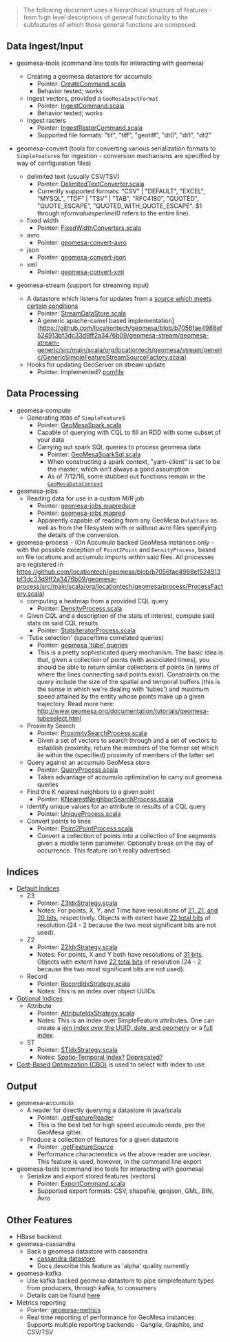 > The following document uses a hierarchical structure of features - from high level descriptions of general functionality to the subfeatures of which those general functions are composed.


## Data Ingest/Input

- geomesa-tools (command line tools for interacting with geomesa)
  - Creating a geomesa datastore for accumulo
    - Pointer: [CreateCommand.scala](https://github.com/locationtech/geomesa/blob/b7056fae4988ef524913bf3dc33d9ff2a3476b09/geomesa-tools/src/main/scala/org/locationtech/geomesa/tools/accumulo/commands/CreateCommand.scala)
    - Behavior tested; works
  - Ingest vectors, provided a `GeoMesaInputFormat`
    - Pointer: [IngestCommand.scala](https://github.com/locationtech/geomesa/blob/b7056fae4988ef524913bf3dc33d9ff2a3476b09/geomesa-tools/src/main/scala/org/locationtech/geomesa/tools/accumulo/commands/IngestCommand.scala)
    - Behavior tested; works
  - Ingest rasters
    - Pointer: [IngestRasterCommand.scala](https://github.com/locationtech/geomesa/blob/b7056fae4988ef524913bf3dc33d9ff2a3476b09/geomesa-tools/src/main/scala/org/locationtech/geomesa/tools/accumulo/commands/IngestRasterCommand.scala)
    - Supported file formats: "tif", "tiff", "geotiff", "dt0", "dt1", "dt2"


- geomesa-convert (tools for converting various serialization formats to `SimpleFeature`s for ingestion - conversion mechanisms are specified by way of configuration files)
  - delimited text (usually CSV/TSV)
    - Pointer: [DelimitedTextConverter.scala](https://github.com/locationtech/geomesa/blob/b7056fae4988ef524913bf3dc33d9ff2a3476b09/geomesa-convert/geomesa-convert-text/src/main/scala/org/locationtech/geomesa/convert/text/DelimitedTextConverter.scala)
    - Currently supported formats: "CSV" | "DEFAULT", "EXCEL", "MYSQL", "TDF" | "TSV" | "TAB", "RFC4180", "QUOTED", "QUOTE_ESCAPE", "QUOTED_WITH_QUOTE_ESCAPE". $1 through $n for n values per line ($0 refers to the entire line).
  - fixed width
    - Pointer: [FixedWidthConverters.scala](https://github.com/locationtech/geomesa/blob/b7056fae4988ef524913bf3dc33d9ff2a3476b09/geomesa-convert/geomesa-convert-fixedwidth/src/main/scala/org/locationtech/geomesa/convert/fixedwidth/FixedWidthConverters.scala)
  - avro
    - Pointer: [geomesa-convert-avro](https://github.com/locationtech/geomesa/tree/b7056fae4988ef524913bf3dc33d9ff2a3476b09/geomesa-convert/geomesa-convert-avro/src/main/scala/org/locationtech/geomesa/convert/avro)
  - json
    - Pointer: [geomesa-convert-json](https://github.com/locationtech/geomesa/tree/b7056fae4988ef524913bf3dc33d9ff2a3476b09/geomesa-convert/geomesa-convert-json/src/main/scala/org/locationtech/geomesa/convert/json)
  - xml
    - Pointer: [geomesa-convert-xml](https://github.com/locationtech/geomesa/tree/b7056fae4988ef524913bf3dc33d9ff2a3476b09/geomesa-convert/geomesa-convert-xml/src/main/scala/org/locationtech/geomesa/convert/xml)
- geomesa-stream (support for streaming input)
  - A datastore which listens for updates from a [source which meets certain conditions](https://github.com/locationtech/geomesa/blob/7c295d68bad92291e4260273134219dd0f938faf/geomesa-stream/geomesa-stream-api/src/main/scala/org/locationtech/geomesa/stream/SimpleFeatureStreamSource.scala)
    - Pointer: [StreamDataStore.scala](https://github.com/locationtech/geomesa/blob/master/geomesa-stream/geomesa-stream-datastore/src/main/scala/org/locationtech/geomesa/stream/datastore/StreamDataStore.scala)
    - A generic apache-camel based implementation](https://github.com/locationtech/geomesa/blob/b7056fae4988ef524913bf3dc33d9ff2a3476b09/geomesa-stream/geomesa-stream-generic/src/main/scala/org/locationtech/geomesa/stream/generic/GenericSimpleFeatureStreamSourceFactory.scala)
  - Hooks for updating GeoServer on stream update
    - Pointer: Implemented? [pomfile](https://github.com/locationtech/geomesa/tree/b7056fae4988ef524913bf3dc33d9ff2a3476b09/geomesa-gs-plugin/geomesa-stream-gs-plugin)

## Data Processing

- geomesa-compute
  - Generating `RDD`s of `SimpleFeature`s
      - Pointer: [GeoMesaSpark.scala](https://github.com/locationtech/geomesa/blob/b7056fae4988ef524913bf3dc33d9ff2a3476b09/geomesa-compute/src/main/scala/org/locationtech/geomesa/compute/spark/GeoMesaSpark.scala)
      - Capable of querying with CQL to fill an RDD with some subset of your data
    - Carrying out spark SQL queries to process geomesa data
      - Pointer: [GeoMesaSparkSql.scala](https://github.com/locationtech/geomesa/blob/b7056fae4988ef524913bf3dc33d9ff2a3476b09/geomesa-compute/src/main/scala/org/locationtech/geomesa/compute/spark/sql/GeoMesaSparkSql.scala)
      - When constructing a spark context, "yarn-client" is set to be the master, which isn't always a good assumption
      - As of 7/12/16, some stubbed out functions remain in the [`GeoMesaDataContext`](https://github.com/locationtech/geomesa/blob/b7056fae4988ef524913bf3dc33d9ff2a3476b09/geomesa-compute/src/main/scala/org/locationtech/geomesa/compute/spark/sql/GeoMesaDataContext.scala)
- geomesa-jobs
  - Reading data for use in a custom M/R job
      - Pointer: [geomesa-jobs mapreduce](https://github.com/locationtech/geomesa/blob/master/geomesa-jobs/src/main/scala/org/locationtech/geomesa/jobs/mapreduce/)
      - Pointer: [geomesa-jobs mapred](https://github.com/locationtech/geomesa/blob/master/geomesa-jobs/src/main/scala/org/locationtech/geomesa/jobs/mapred/)
      - Apparently capable of reading from any GeoMesa `DataStore` as well as from the filesystem with or without avro files specifying the details of the conversion.
- geomesa-process - (On Accumulo backed GeoMesa instances only - with the possible exception of `Point2Point` and `DensityProcess`, based on file locations and accumulo imports within said files. All processes are registered in https://github.com/locationtech/geomesa/blob/b7056fae4988ef524913bf3dc33d9ff2a3476b09/geomesa-process/src/main/scala/org/locationtech/geomesa/process/ProcessFactory.scala)
  - computing a heatmap from a provided CQL query
    - Pointer: [DensityProcess.scala](https://github.com/locationtech/geomesa/blob/b7056fae4988ef524913bf3dc33d9ff2a3476b09/geomesa-process/src/main/scala/org/locationtech/geomesa/process/DensityProcess.scala)
  - Given CQL and a description of the stats of interest, compute said stats on said CQL results
    - Pointer: [StatsIteratorProcess.scala](https://github.com/locationtech/geomesa/blob/b7056fae4988ef524913bf3dc33d9ff2a3476b09/geomesa-accumulo/geomesa-accumulo-datastore/src/main/scala/org/locationtech/geomesa/accumulo/process/stats/StatsIteratorProcess.scala)
  - 'Tube selection' (space/time correlated queries)
    - Pointer: [geomesa 'tube' queries](geomesa/geomesa-accumulo/geomesa-accumulo-datastore/src/main/scala/org/locationtech/geomesa/accumulo/process/tube/)
    - This is a pretty sophisticated query mechanism. The basic idea is that, given a collection of points (with associated times), you should be able to return similar collections of points (in terms of where the lines connecting said points exist). Constraints on the query include the size of the spatial and temporal buffers (this is the sense in which we're dealing with 'tubes') and maximum speed attained by the entity whose points make up a given trajectory. Read more here: http://www.geomesa.org/documentation/tutorials/geomesa-tubeselect.html
  - Proximity Search
    - Pointer: [ProximitySearchProcess.scala](https://github.com/locationtech/geomesa/blob/b7056fae4988ef524913bf3dc33d9ff2a3476b09/geomesa-accumulo/geomesa-accumulo-datastore/src/main/scala/org/locationtech/geomesa/accumulo/process/proximity/ProximitySearchProcess.scala)
    - Given a set of vectors to search through and a set of vectors to establish proximity, return the members of the former set which lie within the (specified) proximity of members of the latter set
  - Query against an accumulo GeoMesa store
    - Pointer: [QueryProcess.scala](https://github.com/locationtech/geomesa/blob/b7056fae4988ef524913bf3dc33d9ff2a3476b09/geomesa-accumulo/geomesa-accumulo-datastore/src/main/scala/org/locationtech/geomesa/accumulo/process/query/QueryProcess.scala)
    - Takes advantage of accumulo optimization to carry out geomesa queries
  - Find the K nearest neighbors to a given point
    - Pointer: [KNearestNeighborSearchProcess.scala](https://github.com/locationtech/geomesa/blob/b7056fae4988ef524913bf3dc33d9ff2a3476b09/geomesa-accumulo/geomesa-accumulo-datastore/src/main/scala/org/locationtech/geomesa/accumulo/process/knn/KNearestNeighborSearchProcess.scala)
  - Identify unique values for an attribute in results of a CQL query
    - Pointer: [UniqueProcess.scala](https://github.com/locationtech/geomesa/blob/b7056fae4988ef524913bf3dc33d9ff2a3476b09/geomesa-accumulo/geomesa-accumulo-datastore/src/main/scala/org/locationtech/geomesa/accumulo/process/unique/UniqueProcess.scala)
  - Convert points to lines
    - Pointer: [Point2PointProcess.scala](https://github.com/locationtech/geomesa/blob/b7056fae4988ef524913bf3dc33d9ff2a3476b09/geomesa-process/src/main/scala/org/locationtech/geomesa/process/Point2PointProcess.scala)
    - Convert a collection of points into a collection of line segments given a middle term parameter. Optionally break on the day of occurrence. This feature isn't really advertised.

## Indices ##

- [Default Indices](http://www.geomesa.org/documentation/1.2.3/user/data_management.html#index-structure)
   - Z3
      - Pointer: [Z3IdxStrategy.scala](https://github.com/locationtech/geomesa/blob/bab330add6e21ed2c528101d38236a1ca4088c49/geomesa-accumulo/geomesa-accumulo-datastore/src/main/scala/org/locationtech/geomesa/accumulo/index/Z3IdxStrategy.scala)
      - Notes: For points, X, Y, and Time have resolutions of [21, 21, and 20 bits](https://github.com/locationtech/geomesa/blob/bab330add6e21ed2c528101d38236a1ca4088c49/geomesa-z3/src/main/scala/org/locationtech/geomesa/curve/Z3SFC.scala#L17-L19), respectively.  Objects with extent have [22 total bits](https://github.com/locationtech/geomesa/blob/bab330add6e21ed2c528101d38236a1ca4088c49/geomesa-accumulo/geomesa-accumulo-datastore/src/main/scala/org/locationtech/geomesa/accumulo/data/tables/Z3Table.scala#L45-L52) of resolution (24 - 2 because the two most significant bits are not used).
   - Z2
      - Pointer: [Z2IdxStrategy.scala](https://github.com/locationtech/geomesa/blob/bab330add6e21ed2c528101d38236a1ca4088c49/geomesa-accumulo/geomesa-accumulo-datastore/src/main/scala/org/locationtech/geomesa/accumulo/index/Z2IdxStrategy.scala)
      - Notes: For points, X and Y both have resolutions of [31 bits](https://github.com/locationtech/geomesa/blob/bab330add6e21ed2c528101d38236a1ca4088c49/geomesa-z3/src/main/scala/org/locationtech/geomesa/curve/Z2SFC.scala#L16-L17).  Objects with extent have [22 total bits](https://github.com/locationtech/geomesa/blob/bab330add6e21ed2c528101d38236a1ca4088c49/geomesa-accumulo/geomesa-accumulo-datastore/src/main/scala/org/locationtech/geomesa/accumulo/data/tables/Z2Table.scala#L38-L43) of resolution (24 - 2 because the two most significant bits are not used).
   - Record
      - Pointer: [RecordIdxStrategy.scala](https://github.com/locationtech/geomesa/blob/bab330add6e21ed2c528101d38236a1ca4088c49/geomesa-accumulo/geomesa-accumulo-datastore/src/main/scala/org/locationtech/geomesa/accumulo/index/RecordIdxStrategy.scala)
      - Notes: This is an index over object UUIDs.
- [Optional Indices](http://www.geomesa.org/documentation/1.2.3/user/data_management.html#index-structure)
   - Attribute
      - Pointer: [AttributeIdxStrategy.scala](https://github.com/locationtech/geomesa/blob/bab330add6e21ed2c528101d38236a1ca4088c49/geomesa-accumulo/geomesa-accumulo-datastore/src/main/scala/org/locationtech/geomesa/accumulo/index/AttributeIdxStrategy.scala)
      - Notes: This is an index over SimpleFeature attributes.  One can create a [join index over the UUID, date, and geometry](http://www.geomesa.org/documentation/1.2.3/user/data_management.html#join-indices) or a [full index](http://www.geomesa.org/documentation/1.2.3/user/data_management.html#full-indices).
   - ST
      - Pointer: [STIdxStrategy.scala](https://github.com/locationtech/geomesa/blob/bab330add6e21ed2c528101d38236a1ca4088c49/geomesa-accumulo/geomesa-accumulo-datastore/src/main/scala/org/locationtech/geomesa/accumulo/index/STIdxStrategy.scala)
      - Notes: [Spatio-Temporal Index?](https://github.com/locationtech/geomesa/blob/bab330add6e21ed2c528101d38236a1ca4088c49/geomesa-accumulo/geomesa-accumulo-datastore/src/main/scala/org/locationtech/geomesa/accumulo/index/STIdxStrategy.scala#L84) [Deprecated?](https://github.com/locationtech/geomesa/blob/bab330add6e21ed2c528101d38236a1ca4088c49/geomesa-accumulo/geomesa-accumulo-datastore/src/main/scala/org/locationtech/geomesa/accumulo/index/STIdxStrategy.scala#L34)
- [Cost-Based Optimization (CBO)](https://github.com/locationtech/geomesa/blob/bab330add6e21ed2c528101d38236a1ca4088c49/geomesa-accumulo/geomesa-accumulo-datastore/src/main/scala/org/locationtech/geomesa/accumulo/index/QueryStrategyDecider.scala#L34-L52) is used to select with index to use

## Output
- geomesa-accumulo
  - A reader for directly querying a datastore in java/scala
    - Pointer: [<DataStore>.getFeatureReader](https://github.com/locationtech/geomesa/blob/99d2bcf47a2363f58e05abf7f3c39ef214551ed2/geomesa-accumulo/geomesa-accumulo-datastore/src/main/scala/org/locationtech/geomesa/accumulo/data/AccumuloDataStore.scala#L354)
    - This is the best bet for high speed accumulo reads, per the GeoMesa gitter.
  - Produce a collection of features for a given datastore
    - Pointer: [<DataStore>.getFeatureSource](https://github.com/locationtech/geomesa/blob/99d2bcf47a2363f58e05abf7f3c39ef214551ed2/geomesa-accumulo/geomesa-accumulo-datastore/src/main/scala/org/locationtech/geomesa/accumulo/data/AccumuloDataStore.scala#L329)
    - Performance characteristics vs the above reader are unclear. This feature is used, however, in the command line export
- geomesa-tools (command line tools for interacting with geomesa)
  - Serialize and export stored features (vectors)
    - Pointer: [ExportCommand.scala](https://github.com/locationtech/geomesa/blob/b7056fae4988ef524913bf3dc33d9ff2a3476b09/geomesa-tools/src/main/scala/org/locationtech/geomesa/tools/accumulo/commands/ExportCommand.scala)
    - Supported export formats: CSV, shapefile, geojson, GML, BIN, Avro

## Other Features

- HBase backend
- geomesa-cassandra
  - Back a geomesa datastore with cassandra
    - [cassandra datastore](https://github.com/locationtech/geomesa/tree/b7056fae4988ef524913bf3dc33d9ff2a3476b09/geomesa-cassandra/geomesa-cassandra-datastore/src/main/scala/org/locationtech/geomesa/cassandra/data)
    - Docs describe this feature as 'alpha' quality currently
- geomesa-kafka
  - Use kafka backed geomesa datastore to pipe simplefeature types from producers, through kafka, to consumers
  - Details can be found [here](https://github.com/locationtech/geomesa/blob/b7056fae4988ef524913bf3dc33d9ff2a3476b09/docs/user/kafka_datastore.rst)
- Metrics reporting
  - Pointer: [geomesa-metrics](https://github.com/locationtech/geomesa/tree/b7056fae4988ef524913bf3dc33d9ff2a3476b09/geomesa-metrics/src/main/scala/org/locationtech/geomesa/metrics)
  - Real time reporting of performance for GeoMesa instances. Supports multiple reporting backends - Ganglia, Graphite, and CSV/TSV
